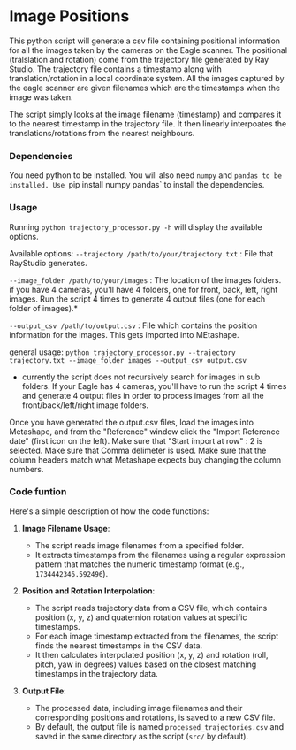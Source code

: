 # Image Positions
This python script will generate a csv file containing positional information for all the images taken by the cameras on the Eagle scanner.
The positional (tralslation and rotation) come from the trajectory file generated by Ray Studio. 
The trajectory file contains a timestamp along with translation/rotation in a local coordinate system.
All the images captured by the eagle scanner are given filenames which are the timestamps when the image was taken. 

The script simply looks at the image filename (timestamp) and compares it to the nearest timestamp in the trajectory file. It then linearly interpoates the translations/rotations from the nearest neighbours.

### Dependencies

You need python to be installed.
You will also need `numpy` and `pandas to be installed.
Use `pip install numpy pandas` to install the dependencies. 


### Usage
Running `python trajectory_processor.py -h` will display the available options.

Available options: 
`--trajectory /path/to/your/trajectory.txt` : File that RayStudio generates.

`--image_folder /path/to/your/images` : The location of the images folders. if you have 4 cameras, you'll have 4 folders, one for front, back, left, right images. Run the script 4 times to generate 4 output files (one for each folder of images).*

`--output_csv /path/to/output.csv` : File which contains the position information for the images. This gets imported into MEtashape.

general usage:
`python trajectory_processor.py --trajectory trajectory.txt --image_folder images --output_csv output.csv`


* currently the script does not recursively search for images in sub folders. If your Eagle has 4 cameras, you'll have to run the script 4 times and generate 4 output files in order to process images from all the front/back/left/right image folders.


Once you have generated the output.csv files, load the images into Metashape, and from the "Reference" window click the "Import Reference date" (first icon on the left).
Make sure that "Start import at row" : 2 is selected.
Make sure that Comma delimeter is used.
Make sure that the column headers match what Metashape expects buy changing the column numbers.


### Code funtion

Here's a simple description of how the code functions:

1. __Image Filename Usage__:

   - The script reads image filenames from a specified folder.
   - It extracts timestamps from the filenames using a regular expression pattern that matches the numeric timestamp format (e.g., `1734442346.592496`).

2. __Position and Rotation Interpolation__:

   - The script reads trajectory data from a CSV file, which contains position (x, y, z) and quaternion rotation values at specific timestamps.
   - For each image timestamp extracted from the filenames, the script finds the nearest timestamps in the CSV data.
   - It then calculates interpolated position (x, y, z) and rotation (roll, pitch, yaw in degrees) values based on the closest matching timestamps in the trajectory data.

3. __Output File__:

   - The processed data, including image filenames and their corresponding positions and rotations, is saved to a new CSV file.
   - By default, the output file is named `processed_trajectories.csv` and saved in the same directory as the script (`src/` by default).
